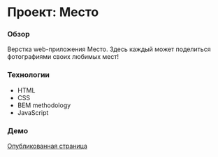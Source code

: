 # Проект: Место

### Обзор

Верстка web-приложения Место. Здесь каждый может поделиться фотографиями своих любимых мест!

### Технологии

- HTML
- CSS
- BEM methodology
- JavaScript

### Демо

[Опубликованная страница](https://puinka.github.io/mesto-project/index.html)
